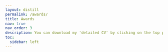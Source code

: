 ```yaml
---
layout: distill
permalink: /awards/
title: Awards
nav: true
nav_order: 3
description: You can download my 'detailed CV' by clicking on the top pdf download button.
toc:
  sidebar: left
---
```

